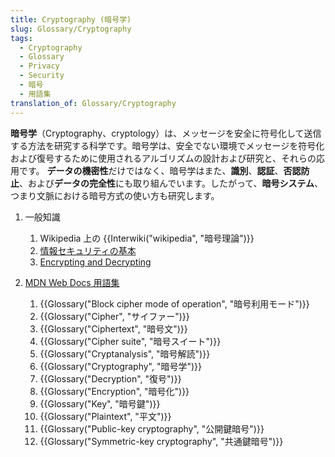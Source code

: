 ```yaml
---
title: Cryptography (暗号学)
slug: Glossary/Cryptography
tags:
  - Cryptography
  - Glossary
  - Privacy
  - Security
  - 暗号
  - 用語集
translation_of: Glossary/Cryptography
---
```

**暗号学**（Cryptography、cryptology）は、メッセージを安全に符号化して送信する方法を研究する科学です。暗号学は、安全でない環境でメッセージを符号化および復号するために使用されるアルゴリズムの設計および研究と、それらの応用です。 **データの機密性**だけではなく、暗号学はまた、**識別**、**認証**、**否認防止**、および**データの完全性**にも取り組んでいます。したがって、**暗号システム**、つまり文脈における暗号方式の使い方も研究します。

1. 一般知識

    1. Wikipedia 上の {{Interwiki("wikipedia", "暗号理論")}}
    2. [情報セキュリティの基本](/ja/docs/Web/Security/Information_Security_Basics)
    3. [Encrypting and Decrypting](/ja/docs/Archive/Security/Encryption_and_Decryption)

2. [MDN Web Docs 用語集](/ja/docs/Glossary)

    1. {{Glossary("Block cipher mode of operation", "暗号利用モード")}}
    2. {{Glossary("Cipher", "サイファー")}}
    3. {{Glossary("Ciphertext", "暗号文")}}
    4. {{Glossary("Cipher suite", "暗号スイート")}}
    5. {{Glossary("Cryptanalysis", "暗号解読")}}
    6. {{Glossary("Cryptography", "暗号学")}}
    7. {{Glossary("Decryption", "復号")}}
    8. {{Glossary("Encryption", "暗号化")}}
    9. {{Glossary("Key", "暗号鍵")}}
    10. {{Glossary("Plaintext", "平文")}}
    11. {{Glossary("Public-key cryptography", "公開鍵暗号")}}
    12. {{Glossary("Symmetric-key cryptography", "共通鍵暗号")}}
